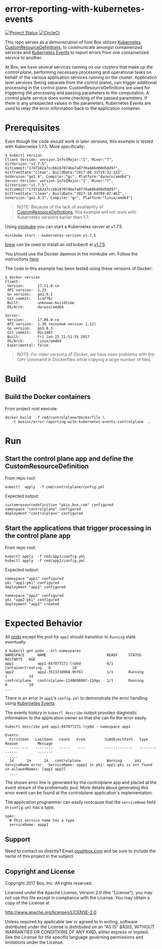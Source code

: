 # error-reporting-with-kubernetes-events

[![Project Status](http://opensource.box.com/badges/stable.svg)](http://opensource.box.com/badges)
[![CircleCI](https://circleci.com/gh/box/error-reporting-with-kubernetes-events.svg?style=svg)](https://circleci.com/gh/box/error-reporting-with-kubernetes-events)

This repo serves as a demonstration of how Box utilizes
[Kubernetes CustomResourceDefinitions](https://kubernetes.io/docs/tasks/access-kubernetes-api/extend-api-custom-resource-definitions/),
to communicate amongst containerized services and
[Kubernetes Events](https://v1-7.docs.kubernetes.io/docs/api-reference/v1.7/#event-v1-core)
 to report errors from one containerized service to another.

At Box, we have several services running on our clusters that make up the
*control plane*, performing necessary processing and operational tasks on
behalf of the various application services running on the cluster. Application
level services (being separate from the control plane), can trigger additional
processing in the control plane. CustomResourceDefinitions are used for
triggering the processing and passing parameters to the computation. A control
plane service does some checking of the passed parameters. If there is any
unexpected values in the parameters, Kubernetes Events are used to relay the
error information back to the application container.

# Prerequisites

Even though the code *should* work in later versions, this example is tested
with Kubernetes 1.7.5. More specifically:

```
$ kubectl version
Client Version: version.Info{Major:"1", Minor:"7", GitVersion:"v1.7.5", GitCommit:"17d7182a7ccbb167074be7a87f0a68bd00d58d97", GitTreeState:"clean", BuildDate:"2017-08-31T19:32:12Z", GoVersion:"go1.9", Compiler:"gc", Platform:"darwin/amd64"}
Server Version: version.Info{Major:"1", Minor:"7", GitVersion:"v1.7.5", GitCommit:"17d7182a7ccbb167074be7a87f0a68bd00d58d97", GitTreeState:"clean", BuildDate:"2017-10-04T09:07:46Z", GoVersion:"go1.8.3", Compiler:"gc", Platform:"linux/amd64"}
```

> NOTE: Because of the lack of availability of
> [CustomResourceDefinitions](https://kubernetes.io/docs/tasks/access-kubernetes-api/extend-api-custom-resource-definitions/),
> this example will not work with Kubernetes versions earlier than 1.7.


Using
[minikube](https://kubernetes.io/docs/getting-started-guides/minikube/#specifying-the-kubernetes-version)
you can start a Kubernetes server at v1.7.5.

```
minikube start --kubernetes-version v1.7.5
```
[brew](https://brew.sh/) can be used to install an old kubectl at
[v1.7.5](https://github.com/Homebrew/homebrew-core/blob/8e0e4c9c9b1c4154f31f3313e6b5cfce7de79109/Formula/kubernetes-cli.rb#L5).

You should use the Docker daemon in the minikube vm. Follow the instructions
[here](https://kubernetes.io/docs/getting-started-guides/minikube/#reusing-the-docker-daemon)

The code in this example has been tested using these versions of Docker:
```
$ docker version
Client:
 Version:      17.11.0-ce
 API version:  1.23
 Go version:   go1.9.2
 Git commit:   1caf76c
 Built:        unknown-buildtime
 OS/Arch:      darwin/amd64

Server:
 Version:      17.06.0-ce
 API version:  1.30 (minimum version 1.12)
 Go version:   go1.8.3
 Git commit:   02c1d87
 Built:        Fri Jun 23 21:51:55 2017
 OS/Arch:      linux/amd64
 Experimental: false
```

> NOTE: For older versions of Docker, we have seen problems with the `COPY`
> command in Dockerfiles while copying a large number of files.

# Build

## Build the Docker containers

From project root execute:

```
docker build  -f cmd/controlplane/Dockerfile \
   -t boxinc/error-reporting-with-kubernetes-events:controlplane  .
```

# Run

## Start the control plane app and define the CustomResourceDefinition

From repo root:
```
kubectl  apply  -f cmd/controlplane/config.yml
```

Expected output:
```
customresourcedefinition "pkis.box.com" configured
namespace "controlplane" configured
deployment "controlplane" configured
```

## Start the applications that trigger processing in the control plane app


From repo root:
```
kubectl apply  -f cmd/app1/config.yml
kubectl apply  -f cmd/app2/config.yml
```

Expected output:

```
namespace "app1" configured
pki "app1-pki" configured
deployment "app1" configured

namespace "app2" configured
pki "app2-pki" configured
deployment "app2" created
```


# Expected Behavior

All [pods](https://kubernetes.io/docs/concepts/workloads/pods/pod/) except the
pod for `app1` should transition to `Running` state eventually.

```
$ kubectl get pods --all-namespaces
NAMESPACE      NAME                            READY     STATUS              RESTARTS   AGE
app1           app1-647877271-lrpbd            0/1       ContainerCreating   0          1d
app2           app2-3513338968-9hf6l           1/1       Running             1          1d
controlplane   controlplane-1148696967-13dgv   1/1       Running             0          1d
....
```

There is an error in `app1`'s `config.yml` to demonstrate the error
handling using [Kubernetes
Events](https://v1-7.docs.kubernetes.io/docs/api-reference/v1.7/#event-v1-core)

The events history in `kubectl describe` output provides diagnostic
information to the application owner so that she can fix the error
easily.

```
kubectl describe pod app1-647877271-lrpbd --namespace app1

Events:
  FirstSeen   LastSeen   Count   From         SubObjectPath   Type      Reason         Message
  ---------   --------   -----   ----         -------------   --------   ------         -------
  ....
  1d      1m      24   controlplane            Warning      pki ServiceName error   ServiceName: appp1 in pki: app1-pki is not found in allowedNames: [app1 app2]
  ....

```

The shown error line is generated by the controlplane app and placed at the
event stream of the problematic pod. More details about generating this
error event can be found at the controlplane application's implementation.

The application programmer can easily rootcause that the `serviceName` field
in `config.yml` has a typo.
```
spec:
  # This service name has a typo
  serviceName: appp1
```





## Support

Need to contact us directly? Email oss@box.com and be sure to include the name of this project in the subject.

## Copyright and License

Copyright 2017 Box, Inc. All rights reserved.

Licensed under the Apache License, Version 2.0 (the "License");
you may not use this file except in compliance with the License.
You may obtain a copy of the License at

   http://www.apache.org/licenses/LICENSE-2.0

Unless required by applicable law or agreed to in writing, software
distributed under the License is distributed on an "AS IS" BASIS,
WITHOUT WARRANTIES OR CONDITIONS OF ANY KIND, either express or implied.
See the License for the specific language governing permissions and
limitations under the License.

